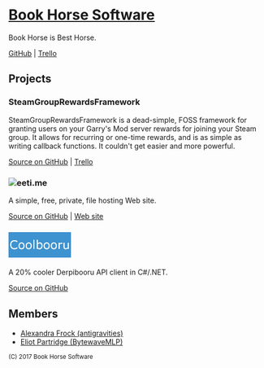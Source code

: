 # [Book Horse Software](https://bookhorse.us/)
Book Horse is Best Horse.

[GitHub](https://github.com/bookhorsesoftware) | [Trello](https://trello.com/bookhorsesoftware)

## Projects

### SteamGroupRewardsFramework
SteamGroupRewardsFramework is a dead-simple, FOSS framework for granting users on your Garry's Mod server rewards for joining your Steam group. It allows for recurring or one-time rewards, and is as simple as writing callback functions. It couldn't get easier and more powerful.

[Source on GitHub](https://github.com/bookhorsesoftware/SteamGroupRewardsFramework) | [Trello](https://trello.com/b/tIDu8ShH/steam-group-rewards-framework)

### <img src="https://eeti.me/assets/logo.png" height="50px" alt="eeti.me">
A simple, free, private, file hosting Web site.

[Source on GitHub](https://github.com/bookhorsesoftware/eeti.me) | [Web site](https://eeti.me)

### <img src="https://github.com/BookHorseSoftware/Coolbooru/raw/master/coolbooru.png" height="50px" alt="Coolbooru">
A 20% cooler Derpibooru API client in C#/.NET.

[Source on GitHub](https://github.com/bookhorsesoftware/coolbooru)

## Members
- [Alexandra Frock (antigravities)](https://alexandra.moe/)
- [Eliot Partridge (BytewaveMLP)](https://github.com/BytewaveMLP)

<sup>(C) 2017 Book Horse Software</sup>
